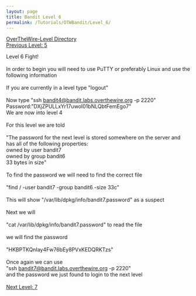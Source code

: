```yaml
---
layout: page
title: Bandit Level 6
permalink: /Tutorials/OTWBandit/Level_6/
---
```

[OverTheWire-Level Directory](https://zacvr.github.io/Tutorials/OTWBandit/)
<br/>
[Previous Level: 5](https://zacvr.github.io//Tutorials/OTWBandit/Level_5)
<br/>

Level 6 Fight!
<br/><br/>
In order to begin you will need to use PuTTY or preferably Linux and use the following information
<br/><br/>
If you are currently in a level type "logout"
<br/><br/>
Now type "ssh bandit4@bandit.labs.overthewire.org -p 2220"
<br/>
Password:"DXjZPULLxYr17uwoI01bNLQbtFemEgo7"
<br/>
We are now into level 4
<br/><br/>
For this level we are told
<br/><br/>
"The password for the next level is stored somewhere on the server and has all of the following properties:
<br/>
owned by user bandit7
<br/>
owned by group bandit6
<br/>
33 bytes in size"
<br/><br/>
To find the password we will need to find the correct file
<br/><br/>
"find / -user bandit7 -group bandit6 -size 33c"
<br/><br/>
This will show "/var/lib/dpkg/info/bandit7.password" as a suspect
<br/><br/>
Next we will
<br/><br/>
"cat /var/lib/dpkg/info/bandit7.password" to read the file
<br/><br/>
we will find the password
<br/><br/>
"HKBPTKQnIay4Fw76bEy8PVxKEDQRKTzs"
<br/><br/>
Once again we can use
<br/>
"ssh bandit7@bandit.labs.overthewire.org -p 2220"
<br/>
and the password we just found to login to the next level
<br/><br/>
[Next Level: 7](https://zacvr.github.io//Tutorials/OTWBandit/Level_7)
